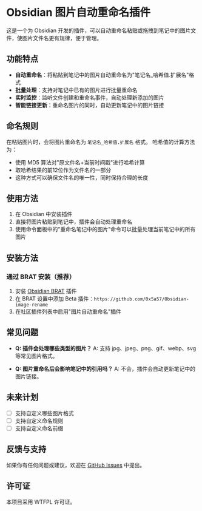 # Obsidian 图片自动重命名插件

这是一个为 Obsidian 开发的插件，可以自动重命名粘贴或拖拽到笔记中的图片文件，使图片文件名更有规律，便于管理。

## 功能特点

- **自动重命名**：将粘贴到笔记中的图片自动重命名为"笔记名_哈希值.扩展名"格式
- **批量处理**：支持对笔记中已有的图片进行批量重命名
- **实时监控**：监听文件创建和重命名事件，自动处理新添加的图片
- **智能链接更新**：重命名图片的同时，自动更新笔记中的图片链接

## 命名规则

在粘贴图片时，会将图片重命名为 `笔记名_哈希值.扩展名` 格式。
哈希值的计算方法为：
- 使用 MD5 算法对"原文件名+当前时间戳"进行哈希计算
- 取哈希结果的前12位作为文件名的一部分
- 这种方式可以确保文件名的唯一性，同时保持合理的长度

## 使用方法

1. 在 Obsidian 中安装插件
2. 直接将图片粘贴到笔记中，插件会自动处理重命名
3. 使用命令面板中的"重命名笔记中的图片"命令可以批量处理当前笔记中的所有图片

## 安装方法

### 通过 BRAT 安装（推荐）

1. 安装 [Obsidian BRAT](https://github.com/TfTHacker/obsidian42-brat) 插件
2. 在 BRAT 设置中添加 Beta 插件：`https://github.com/0x5a57/Obsidian-image-rename`
3. 在社区插件列表中启用"图片自动重命名"插件

## 常见问题

- **Q: 插件会处理哪些类型的图片？**
  A: 支持 jpg、jpeg、png、gif、webp、svg 等常见图片格式。

- **Q: 图片重命名后会影响笔记中的引用吗？**
  A: 不会，插件会自动更新笔记中的图片链接。

## 未来计划
- [ ] 支持自定义哪些图片格式
- [ ] 支持自定义命名规则
- [ ] 支持自定义命名前缀

## 反馈与支持

如果你有任何问题或建议，欢迎在 [GitHub Issues](https://github.com/0x5a57/Obsidian-image-rename/issues) 中提出。

## 许可证

本项目采用 WTFPL 许可证。